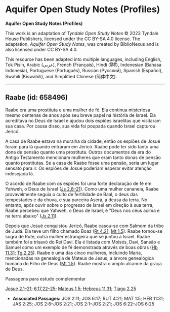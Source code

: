 # Aquifer Open Study Notes (Profiles)

**Aquifer Open Study Notes (Profiles)**

This work is an adaptation of *Tyndale Open Study Notes* © 2023 Tyndale House Publishers, licensed under the CC BY\-SA 4\.0 license. The adaptation, *Aquifer Open Study Notes*, was created by BiblioNexus and is also licensed under CC BY\-SA 4\.0\.

This resource has been adapted into multiple languages, including English, Tok Pisin, Arabic (عربي), French (Français), Hindi (हिंदी), Indonesian (Bahasa Indonesia), Portuguese (Português), Russian (Русский), Spanish (Español), Swahili (Kiswahili), and Simplified Chinese (简体中文).



--------------------------------

## Raabe (id: 658496)

Raabe era uma prostituta e uma mulher de fé. Ela continua misteriosa mesmo centenas de anos após seu breve papel na história de Israel. Ela acreditava no Deus de Israel e ajudou dois espiões israelitas que visitaram sua casa. Por causa disso, sua vida foi poupada quando Israel capturou Jericó.

A casa de Raabe estava na muralha da cidade, então os espiões de Josué foram para lá quando entraram em Jericó. Raabe pode ter sido tanto uma dona de pensão quanto uma prostituta. Outros documentos da era do Antigo Testamento mencionam mulheres que eram tanto donas de pensão quanto prostitutas. Se a casa de Raabe fosse uma pensão, seria um lugar sensato para ir. Os espiões de Josué poderiam esperar evitar atenção indesejada lá.

O acordo de Raabe com os espiões foi uma forte declaração de fé em Yahweh, o Deus de Israel ([Js 2\.8–21](https://ref.ly/Josh2:8-Josh2:21)). Como uma mulher cananeia, Raabe provavelmente seguia o culto de fertilidade de Baal, o deus das tempestades e da chuva, e sua parceira Aserá, a deusa da terra. No entanto, após ouvir sobre o progresso de Israel em direção à sua terra, Raabe percebeu que Yahweh, o Deus de Israel, é "Deus nos céus acima e na terra abaixo" ([Js 2\.11](https://ref.ly/Josh2:11)).

Depois que Josué conquistou Jericó, Raabe casou\-se com Salmom da tribo de Judá. Ela teve um filho chamado Boaz ([Rt 4\.21](https://ref.ly/Ruth4:21); [Mt 1\.5](https://ref.ly/Matt1:5)). Raabe tornou\-se sogra de Rute, outra mulher estrangeira que se juntou a Israel. Raabe também foi a trisavó do Rei Davi. Ela é listada com Moisés, Davi, Sansão e Samuel como um exemplo de fé demonstrada através de boas obras ([Hb 11\.31](https://ref.ly/Heb11:31); [Tg 2\.25](https://ref.ly/Jas2:25)). Raabe é uma das cinco mulheres, incluindo Maria, mencionadas na genealogia de Mateus de Jesus, a árvore genealógica humana do Filho de Deus ([Mt 1\.5](https://ref.ly/Matt1:5)). Raabe mostra o amplo alcance da graça de Deus.

Passagens para estudo complementar

[Josué 2\.1–21](https://ref.ly/Josh2:1-Josh2:21); [6\.17](https://ref.ly/Josh6:17),[22–25](https://ref.ly/Josh6:22-Josh6:25); [Mateus 1\.5](https://ref.ly/Matt1:5); [Hebreus 11\.31](https://ref.ly/Heb11:31); [Tiago 2\.25](https://ref.ly/Jas2:25)

* **Associated Passages:** JOS 2:11; JOS 6:17; RUT 4:21; MAT 1:5; HEB 11:31; JAS 2:25; JOS 2:8–JOS 2:21; JOS 2:1–JOS 2:21; JOS 6:22–JOS 6:25


